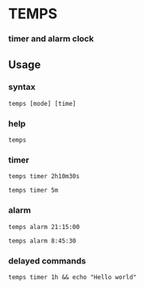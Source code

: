 # TEMPS
### timer and alarm clock

## Usage
### syntax
`temps [mode] [time]`

### help
`temps`

### timer
`temps timer 2h10m30s`

`temps timer 5m`

### alarm
`temps alarm 21:15:00`

`temps alarm 8:45:30`

### delayed commands
`temps timer 1h && echo "Hello world"`
